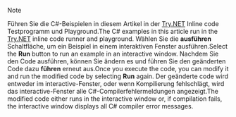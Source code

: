 
> [!NOTE]
> <span data-ttu-id="4f0aa-101">Führen Sie die C#-Beispielen in diesem Artikel in der [Try.NET](https://try.dot.net) Inline code Testprogramm und Playground.</span><span class="sxs-lookup"><span data-stu-id="4f0aa-101">The C# examples in this article run in the [Try.NET](https://try.dot.net) inline code runner and playground.</span></span> <span data-ttu-id="4f0aa-102">Wählen Sie die **ausführen** Schaltfläche, um ein Beispiel in einem interaktiven Fenster ausführen.</span><span class="sxs-lookup"><span data-stu-id="4f0aa-102">Select the **Run** button to run an example in an interactive window.</span></span> <span data-ttu-id="4f0aa-103">Nachdem Sie den Code ausführen, können Sie ändern es und führen Sie den geänderten Code dazu **führen** erneut aus.</span><span class="sxs-lookup"><span data-stu-id="4f0aa-103">Once you execute the code, you can modify it and run the modified code by selecting **Run** again.</span></span> <span data-ttu-id="4f0aa-104">Der geänderte code wird entweder im interactive-Fenster, oder wenn Kompilierung fehlschlägt, wird das interactive-Fenster alle C#-Compilerfehlermeldungen angezeigt.</span><span class="sxs-lookup"><span data-stu-id="4f0aa-104">The modified code either runs in the interactive window or, if compilation fails, the interactive window displays all C# compiler error messages.</span></span>  
